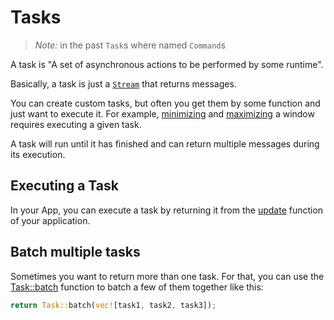 # Tasks
> *Note:* in the past `Task`s where named `Command`s

A task is "A set of asynchronous actions to be performed by some runtime".

Basically, a task is just a [`Stream`](https://docs.rs/futures/latest/futures/stream/trait.Stream.html) that returns messages.

You can create custom tasks, but often you get them by some function and just want to execute it. 
For example, [minimizing](https://docs.rs/iced/latest/iced/window/fn.minimize.html) and [maximizing](https://docs.rs/iced/latest/iced/window/fn.maximize.html) a window requires executing a given task.

A task will run until it has finished and can return multiple messages during its execution.

## Executing a Task
In your App, you can execute a task by returning it from the [update](https://docs.rs/iced/latest/iced/application/trait.Update.html) function of your application.

## Batch multiple tasks
Sometimes you want to return more than one task. 
For that, you can use the [Task::batch](https://docs.rs/iced/latest/iced/task/struct.Task.html#method.batch) function to batch a few of them together like this:
```rust
return Task::batch(vec![task1, task2, task3]);
```
